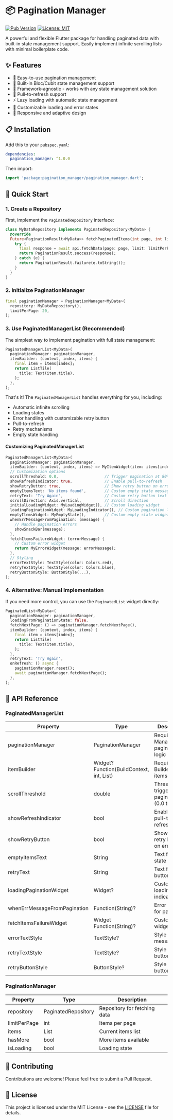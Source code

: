 # 📦 Pagination Manager

[![Pub Version](https://img.shields.io/pub/v/pagination_manager)](https://pub.dev/packages/pagination_manager)
[![License: MIT](https://img.shields.io/badge/License-MIT-yellow.svg)](https://opensource.org/licenses/MIT)

A powerful and flexible Flutter package for handling paginated data with built-in state management support. Easily implement infinite scrolling lists with minimal boilerplate code.

## ✨ Features

- 🚀 Easy-to-use pagination management
- 💪 Built-in Bloc/Cubit state management support
- 🎯 Framework-agnostic - works with any state management solution
- 🔄 Pull-to-refresh support
- ⚡ Lazy loading with automatic state management
- 🎨 Customizable loading and error states
- 📱 Responsive and adaptive design

## 📋 Installation

Add this to your `pubspec.yaml`:

```yaml
dependencies:
  pagination_manager: ^1.0.0
```

Then import:

```dart
import 'package:pagination_manager/pagination_manager.dart';
```

## 🚀 Quick Start

### 1. Create a Repository

First, implement the `PaginatedRepository` interface:

```dart
class MyDataRepository implements PaginatedRepository<MyData> {
  @override
  Future<PaginationResult<MyData>> fetchPaginatedItems(int page, int limitPerPage) async {
    try {
      final response = await api.fetchData(page: page, limit: limitPerPage);
      return PaginationResult.success(response);
    } catch (e) {
      return PaginationResult.failure(e.toString());
    }
  }
}
```

### 2. Initialize PaginationManager

```dart
final paginationManager = PaginationManager<MyData>(
  repository: MyDataRepository(),
  limitPerPage: 20,
);
```

### 3. Use PaginatedManagerList (Recommended)

The simplest way to implement pagination with full state management:

```dart
PaginatedManagerList<MyData>(
  paginationManager: paginationManager,
  itemBuilder: (context, index, items) {
    final item = items[index];
    return ListTile(
      title: Text(item.title),
    );
  },
);
```

That's it! The `PaginatedManagerList` handles everything for you, including:
- Automatic infinite scrolling
- Loading states
- Error handling with customizable retry button
- Pull-to-refresh
- Retry mechanisms
- Empty state handling

#### Customizing PaginatedManagerList

```dart
PaginatedManagerList<MyData>(
  paginationManager: paginationManager,
  itemBuilder: (context, index, items) => MyItemWidget(item: items[index]),
  // Customization options
  scrollThreshold: 0.8,                    // Trigger pagination at 80% scroll
  showRefreshIndicator: true,              // Enable pull-to-refresh
  showRetryButton: true,                   // Show retry button on errors
  emptyItemsText: 'No items found',        // Custom empty state message
  retryText: 'Try Again',                  // Custom retry button text
  scrollDirection: Axis.vertical,          // Scroll direction
  initialLoadingWidget: MyLoadingWidget(), // Custom loading widget
  loadingPaginationWidget: MyLoadingIndicator(), // Custom pagination loading
  emptyItemsWidget: MyEmptyState(),        // Custom empty state widget
  whenErrMessageFromPagination: (message) {
    // Handle pagination errors
    showSnackBar(message);
  },
  fetchItemsFailureWidget: (errorMessage) {
    // Custom error widget
    return MyErrorWidget(message: errorMessage);
  },
  // Styling
  errorTextStyle: TextStyle(color: Colors.red),
  retryTextStyle: TextStyle(color: Colors.blue),
  retryButtonStyle: ButtonStyle(...),
);
```

### 4. Alternative: Manual Implementation

If you need more control, you can use the `PaginatedList` widget directly:

```dart
PaginatedList<MyData>(
  paginationManager: paginationManager,
  loadingFromPaginationState: false,
  fetchNextPage: () => paginationManager.fetchNextPage(),
  itemBuilder: (context, index, items) {
    final item = items[index];
    return ListTile(
      title: Text(item.title),
    );
  },
  retryText: 'Try Again',
  onRefresh: () async {
    paginationManager.reset();
    await paginationManager.fetchNextPage();
  },
);
```

## 📖 API Reference

### PaginatedManagerList

| Property | Type | Description |
|----------|------|-------------|
| paginationManager | PaginationManager<T> | Required - Manager for pagination logic |
| itemBuilder | Widget? Function(BuildContext, int, List<T>) | Required - Builder for list items |
| scrollThreshold | double | Threshold to trigger pagination (0.0 to 1.0) |
| showRefreshIndicator | bool | Enable/disable pull-to-refresh |
| showRetryButton | bool | Show/hide retry button on errors |
| emptyItemsText | String | Text for empty state |
| retryText | String | Text for retry button |
| loadingPaginationWidget | Widget? | Custom loading indicator |
| whenErrMessageFromPagination | Function(String)? | Error handler for pagination |
| fetchItemsFailureWidget | Widget Function(String)? | Custom error widget builder |
| errorTextStyle | TextStyle? | Style for error messages |
| retryTextStyle | TextStyle? | Style for retry button text |
| retryButtonStyle | ButtonStyle? | Style for retry button |

### PaginationManager

| Property | Type | Description |
|----------|------|-------------|
| repository | PaginatedRepository<T> | Repository for fetching data |
| limitPerPage | int | Items per page |
| items | List<T> | Current items list |
| hasMore | bool | More items available |
| isLoading | bool | Loading state |

## 🤝 Contributing

Contributions are welcome! Please feel free to submit a Pull Request.

## 📄 License

This project is licensed under the MIT License - see the [LICENSE](LICENSE) file for details.